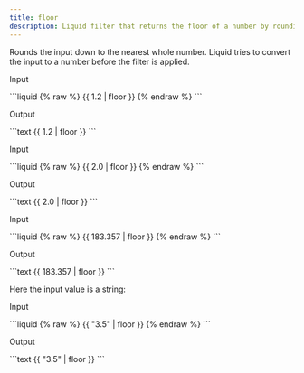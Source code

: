 ```yaml
---
title: floor
description: Liquid filter that returns the floor of a number by rounding down to the nearest integer.
---
```


Rounds the input down to the nearest whole number. Liquid tries to convert the input to a number before the filter is applied.

<p class="code-label">Input</p>
```liquid
{% raw %}
{{ 1.2 | floor }}
{% endraw %}
```

<p class="code-label">Output</p>
```text
{{ 1.2 | floor }}
```

<p class="code-label">Input</p>
```liquid
{% raw %}
{{ 2.0 | floor }}
{% endraw %}
```

<p class="code-label">Output</p>
```text
{{ 2.0 | floor }}
```

<p class="code-label">Input</p>
```liquid
{% raw %}
{{ 183.357 | floor }}
{% endraw %}
```

<p class="code-label">Output</p>
```text
{{ 183.357 | floor }}
```

Here the input value is a string:

<p class="code-label">Input</p>
```liquid
{% raw %}
{{ "3.5" | floor }}
{% endraw %}
```

<p class="code-label">Output</p>
```text
{{ "3.5" | floor }}
```

